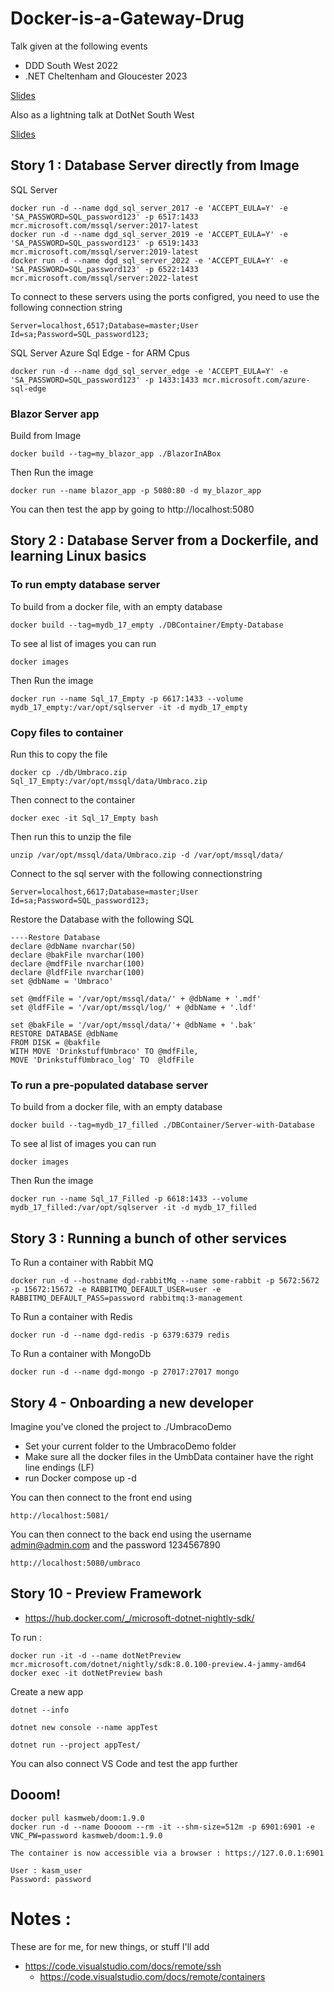 # Docker-is-a-Gateway-Drug

Talk given at the following events

- DDD South West 2022
- .NET Cheltenham and Gloucester 2023

[Slides](https://docs.google.com/presentation/d/1tXQhdrO5DL73pQaHMZhZ0Tq7D4RdxERoFKPQq6KGamw/edit#slide=id.g1358cb38f49_0_2)

Also as a lightning talk at DotNet South West 

[Slides](https://docs.google.com/presentation/d/1TLiaYMO5733RNAkDaAa74AgXPE6cu_xbR4a-YqWzBNc/edit#slide=id.g13779d8b915_0_12)

## Story 1 : Database Server directly from Image

SQL Server

    docker run -d --name dgd_sql_server_2017 -e 'ACCEPT_EULA=Y' -e 'SA_PASSWORD=SQL_password123' -p 6517:1433 mcr.microsoft.com/mssql/server:2017-latest
    docker run -d --name dgd_sql_server_2019 -e 'ACCEPT_EULA=Y' -e 'SA_PASSWORD=SQL_password123' -p 6519:1433 mcr.microsoft.com/mssql/server:2019-latest
    docker run -d --name dgd_sql_server_2022 -e 'ACCEPT_EULA=Y' -e 'SA_PASSWORD=SQL_password123' -p 6522:1433 mcr.microsoft.com/mssql/server:2022-latest

To connect to these servers using the ports configred, you need to use the following connection string

    Server=localhost,6517;Database=master;User Id=sa;Password=SQL_password123;

SQL Server Azure Sql Edge - for ARM Cpus

    docker run -d --name dgd_sql_server_edge -e 'ACCEPT_EULA=Y' -e 'SA_PASSWORD=SQL_password123' -p 1433:1433 mcr.microsoft.com/azure-sql-edge
### Blazor Server app

Build from Image

    docker build --tag=my_blazor_app ./BlazorInABox

Then Run the image

    docker run --name blazor_app -p 5080:80 -d my_blazor_app

You can then test the app by going to http://localhost:5080


## Story 2 : Database Server from a Dockerfile, and learning Linux basics

### To run empty database server

To build from a docker file, with an empty database

    docker build --tag=mydb_17_empty ./DBContainer/Empty-Database

To see al list of images you can run
    
    docker images

Then Run the image

    docker run --name Sql_17_Empty -p 6617:1433 --volume mydb_17_empty:/var/opt/sqlserver -it -d mydb_17_empty

### Copy files to container

Run this to copy the file

    docker cp ./db/Umbraco.zip Sql_17_Empty:/var/opt/mssql/data/Umbraco.zip

Then connect to the container

    docker exec -it Sql_17_Empty bash

Then run this to unzip the file

    unzip /var/opt/mssql/data/Umbraco.zip -d /var/opt/mssql/data/

Connect to the sql server with the following connectionstring

    Server=localhost,6617;Database=master;User Id=sa;Password=SQL_password123;

Restore the Database with the following SQL

    ----Restore Database
    declare @dbName nvarchar(50)
    declare @bakFile nvarchar(100)
    declare @mdfFile nvarchar(100)
    declare @ldfFile nvarchar(100)
    set @dbName = 'Umbraco'

    set @mdfFile = '/var/opt/mssql/data/' + @dbName + '.mdf'
    set @ldfFile = '/var/opt/mssql/log/' + @dbName + '.ldf'

    set @bakFile = '/var/opt/mssql/data/'+ @dbName + '.bak'
    RESTORE DATABASE @dbName
    FROM DISK = @bakfile
    WITH MOVE 'DrinkstuffUmbraco' TO @mdfFile,
    MOVE 'DrinkstuffUmbraco_log' TO  @ldfFile

### To run a pre-populated database server

To build from a docker file, with an empty database

    docker build --tag=mydb_17_filled ./DBContainer/Server-with-Database

To see al list of images you can run
    
    docker images

Then Run the image

    docker run --name Sql_17_Filled -p 6618:1433 --volume mydb_17_filled:/var/opt/sqlserver -it -d mydb_17_filled

## Story 3 : Running a bunch of other services

To Run a container with Rabbit MQ

    docker run -d --hostname dgd-rabbitMq --name some-rabbit -p 5672:5672 -p 15672:15672 -e RABBITMQ_DEFAULT_USER=user -e RABBITMQ_DEFAULT_PASS=password rabbitmq:3-management

To Run a container with Redis

    docker run -d --name dgd-redis -p 6379:6379 redis

To Run a container with MongoDb

    docker run -d --name dgd-mongo -p 27017:27017 mongo

## Story 4 - Onboarding a new developer

Imagine you've cloned the project to ./UmbracoDemo

- Set your current folder to the UmbracoDemo folder
- Make sure all the docker files in the UmbData container have the right line endings (LF)
- run Docker compose up -d

You can then connect to the front end using

    http://localhost:5081/

You can then connect to the back end using the username admin@admin.com and the password 1234567890

    http://localhost:5080/umbraco


## Story 10 - Preview Framework

- https://hub.docker.com/_/microsoft-dotnet-nightly-sdk/

To run : 

    docker run -it -d --name dotNetPreview mcr.microsoft.com/dotnet/nightly/sdk:8.0.100-preview.4-jammy-amd64
    docker exec -it dotNetPreview bash

Create a new app

    dotnet --info

    dotnet new console --name appTest

    dotnet run --project appTest/ 

You can also connect VS Code and test the app further



## Dooom!

    docker pull kasmweb/doom:1.9.0
    docker run -d --name Doooom --rm -it --shm-size=512m -p 6901:6901 -e VNC_PW=password kasmweb/doom:1.9.0 

    The container is now accessible via a browser : https://127.0.0.1:6901

    User : kasm_user
    Password: password


# Notes :

These are for me, for new things, or stuff I'll add

 - https://code.visualstudio.com/docs/remote/ssh
    - https://code.visualstudio.com/docs/remote/containers